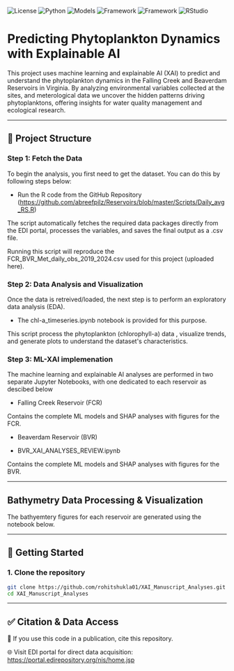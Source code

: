 

<p align="left">
<img alt="License" src="https://img.shields.io/badge/License-MIT-blue.svg">
<img alt="Python" src="https://img.shields.io/badge/Python-3.9%2B-blueviolet">
<img alt="Models" src="https://img.shields.io/badge/Models-Ensemble_ML_Methods-4285F4">
<img alt="Framework" src="https://img.shields.io/badge/Framework-Scikit--learn-orange">
<img alt="Framework" src="https://img.shields.io/badge/Visulisation-Matplotlib-green">
<img alt="RStudio" src="https://img.shields.io/badge/RStudio-4285F4?style=flat&logo=rstudio&logoColor=white">
</p>

# Predicting Phytoplankton Dynamics with Explainable AI

This project uses machine learning and explainable AI (XAI) to predict and understand the phytoplankton dynamics in the Falling Creek and Beaverdam Reservoirs in Virginia. By analyzing environmental variables collected at the sites, and meterological data we uncover the hidden patterns driving phytoplanktons, offering insights for water quality management and ecological research. 

---

## 📁 Project Structure


### Step 1: Fetch the Data

To begin the analysis, you first need to get the dataset. You can do this by following steps below:

  - Run the R code from the GitHub Repository (https://github.com/abreefpilz/Reservoirs/blob/master/Scripts/Daily_avg_RS.R)

The script automatically fetches the required data packages directly from the EDI portal, processes the variables, and saves the final output as a .csv file.

Running this script will reproduce the FCR_BVR_Met_daily_obs_2019_2024.csv used for this project (uploaded here). 


### Step 2: Data Analysis and Visualization

Once the data is retreived/loaded, the next step is to perform an exploratory data analysis (EDA). 


  -  The chl-a_timeseries.ipynb notebook is provided for this purpose.

 This script process the phytoplankton (chlorophyll-a) data , visualize trends, and generate plots to understand the dataset's characteristics.

 ### Step 3: ML-XAI implemenation

The machine learning and explainable AI analyses are performed in two separate Jupyter Notebooks, with one dedicated to each reservoir as descibed below

  - Falling Creek Reservoir (FCR)



Contains the complete ML models and SHAP analyses with figures for the FCR.

  -  Beaverdam Reservoir (BVR)

  -  BVR_XAI_ANALYSES_REVIEW.ipynb



Contains the complete ML models and SHAP analyses with figures for the BVR.

---

## Bathymetry Data Processing & Visualization

The bathyemtery figures for each reservoir are generated using the notebook below.



---

## 🚀 Getting Started

### 1. Clone the repository

```bash
git clone https://github.com/rohitshukla01/XAI_Manuscript_Analyses.git
cd XAI_Manuscript_Analyses
```

---

## ✅ Citation & Data Access

📑 If you use this code in a publication, cite this repository.

🌐 Visit EDI portal for direct data acquisition: https://portal.edirepository.org/nis/home.jsp










